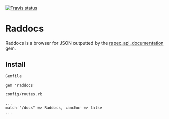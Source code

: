 [![Travis status](https://secure.travis-ci.org/oestrich/raddocs.png)](https://secure.travis-ci.org/oestrich/raddocs)


# Raddocs

Raddocs is a browser for JSON outputted by the [rspec_api_documentation](http://github.com/zipmark/rspec_api_documentation) gem.

## Install

`Gemfile`

	gem 'raddocs'

`config/routes.rb`

	...
	match "/docs" => Raddocs, :anchor => false
	...